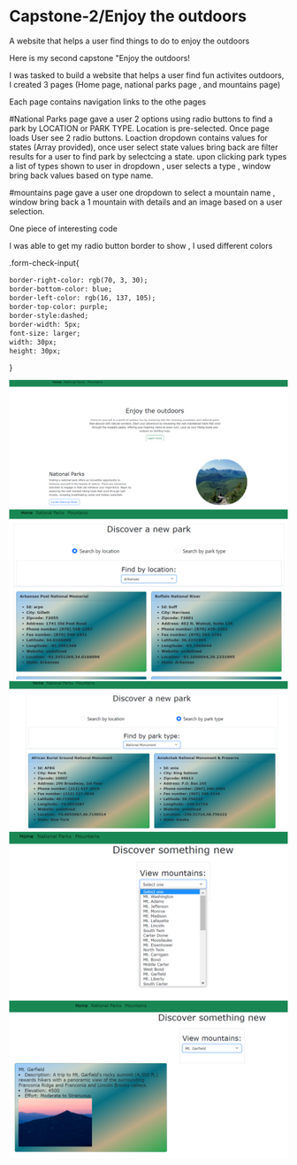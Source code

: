 # Capstone-2/Enjoy the outdoors 

A website that helps a user find things to do to enjoy the outdoors

Here is my second capstone "Enjoy the outdoors!

I was tasked to build a website that helps a user find fun activites outdoors, I created 3 pages (Home page, national parks page , and mountains page)

Each page contains navigation links to the othe pages


#National Parks page gave a user 2 options using radio buttons to find a park by LOCATION or PARK TYPE. Location is pre-selected. Once page loads User see 2 radio buttons. Loaction dropdown contains values for states (Array provided), once user select state values bring back are filter results for a user to find park by selectcing a state. upon clicking park types a list of types shown to user in dropdown , user selects a type , window bring back values based on type name. 


#mountains page gave a user one dropdown to select a mountain name , window bring back a 1  mountain with  details and an image based on a user selection.




One piece of interesting code 

I was able to get my radio button border to show , I used different colors 

.form-check-input{
  
    border-right-color: rgb(70, 3, 30);
    border-bottom-color: blue;
    border-left-color: rgb(16, 137, 105);
    border-top-color: purple;
    border-style:dashed;
    border-width: 5px;
    font-size: larger;
    width: 30px;
    height: 30px;
 
}


![Home page](images/HomepageCapstone.png)
![national parks page location](images/NationalParkLocation.png)
![national parks page park type](images/NationalParkparkType.png)
![mountains page](images/mountainspageDropDown.png)
![mountains page](images/mountainspage.png)

